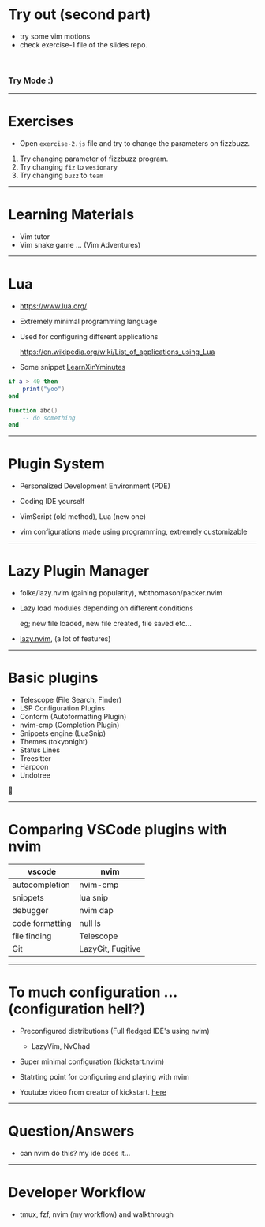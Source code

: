 # Try out (second part)

- try some vim motions
- check exercise-1 file of the slides repo. 

<br />

### Try Mode :)  

--- 

# Exercises

- Open `exercise-2.js` file and try to change the parameters on fizzbuzz. 

1. Try changing parameter of fizzbuzz program. 
2. Try changing `fiz` to `wesionary`
3. Try changing `buzz` to `team`

--- 

# Learning Materials

- Vim tutor
- Vim snake game ... (Vim Adventures) 

--- 

# Lua  

- https://www.lua.org/

- Extremely minimal programming language

- Used for configuring different applications

    https://en.wikipedia.org/wiki/List_of_applications_using_Lua

- Some snippet [LearnXinYminutes](https://learnxinyminutes.com/docs/lua/)
```lua
if a > 40 then 
    print("yoo")
end

function abc() 
    -- do something
end

```

--- 

# Plugin System 

- Personalized Development Environment (PDE)
- Coding IDE yourself 

- VimScript (old method), Lua (new one)
- vim configurations made using programming, extremely customizable


---

# Lazy Plugin Manager 

- folke/lazy.nvim (gaining popularity), wbthomason/packer.nvim

- Lazy load modules depending on different conditions 

  eg; new file loaded, new file created, file saved etc...

- [lazy.nvim](https://github.com/folke/lazy.nvim), (a lot of features) 


--- 

# Basic plugins

- Telescope (File Search, Finder)
- LSP Configuration Plugins 
- Conform (Autoformatting Plugin)
- nvim-cmp (Completion Plugin)
- Snippets engine (LuaSnip)
- Themes (tokyonight)
- Status Lines
- Treesitter
- Harpoon
- Undotree

🤯

---

# Comparing VSCode plugins with nvim

| vscode | nvim | 
| -- | -- |
| autocompletion | nvim-cmp | 
| snippets | lua snip | 
| debugger | nvim dap | 
| code formatting | null ls | 
| file finding | Telescope | 
| Git | LazyGit, Fugitive | 

---

# To much configuration ... (configuration hell?)

- Preconfigured distributions (Full fledged IDE's using nvim) 
  - LazyVim, NvChad

- Super minimal configuration (kickstart.nvim)
- Statrting point for configuring and playing with nvim
- Youtube video from creator of kickstart. [here](https://www.youtube.com/watch?v=m8C0Cq9Uv9o)

---

# Question/Answers

- can nvim do this? my ide does it... 

---

# Developer Workflow

- tmux, fzf, nvim (my workflow) and walkthrough
